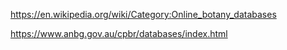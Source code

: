 https://en.wikipedia.org/wiki/Category:Online_botany_databases

https://www.anbg.gov.au/cpbr/databases/index.html
